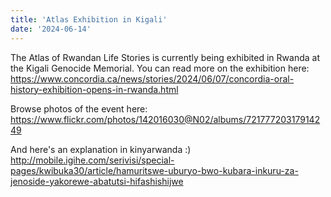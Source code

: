 ```yaml
---
title: 'Atlas Exhibition in Kigali'
date: '2024-06-14'
---
```


The Atlas of Rwandan Life Stories is currently being exhibited in Rwanda at the Kigali Genocide Memorial. You can read more on the exhibition here: https://www.concordia.ca/news/stories/2024/06/07/concordia-oral-history-exhibition-opens-in-rwanda.html 

Browse photos of the event here: https://www.flickr.com/photos/142016030@N02/albums/72177720317914249

And here's an explanation in kinyarwanda :) http://mobile.igihe.com/serivisi/special-pages/kwibuka30/article/hamuritswe-uburyo-bwo-kubara-inkuru-za-jenoside-yakorewe-abatutsi-hifashishijwe

